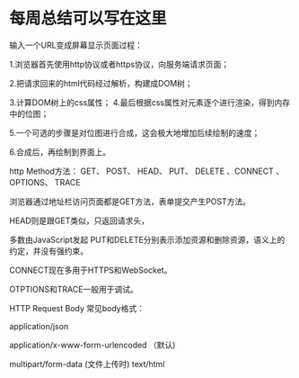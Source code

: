 # 每周总结可以写在这里

输入一个URL变成屏幕显示页面过程：

 1.浏览器首先使用http协议或者https协议，向服务端请求页面； 
 
 2.把请求回来的html代码经过解析，构建成DOM树；
 
 3.计算DOM树上的css属性； 4.最后根据css属性对元素逐个进行渲染，得到内存中的位图； 
 
 5.一个可选的步骤是对位图进行合成，这会极大地增加后续绘制的速度； 
 
 6.合成后，再绘制到界面上。


http Method方法： GET、 POST、 HEAD、 PUT、 DELETE 、CONNECT 、OPTIONS、 TRACE 

浏览器通过地址栏访问页面都是GET方法，表单提交产生POST方法。 

HEAD则是跟GET类似，只返回请求头，

多数由JavaScript发起 PUT和DELETE分别表示添加资源和删除资源，语义上的约定，并没有强约束。 

CONNECT现在多用于HTTPS和WebSocket。 

OTPTIONS和TRACE一般用于调试。


HTTP Request Body 常见body格式： 

application/json 

application/x-www-form-urlencoded （默认) 

multipart/form-data (文件上传时) text/html
